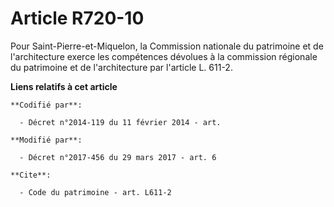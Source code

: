 # Article R720-10

Pour Saint-Pierre-et-Miquelon, la Commission nationale du patrimoine et de l'architecture exerce les compétences dévolues à
la commission régionale du patrimoine et de l'architecture par l'article L. 611-2.

**Liens relatifs à cet article**

	**Codifié par**:

	  - Décret n°2014-119 du 11 février 2014 - art.

	**Modifié par**:

	  - Décret n°2017-456 du 29 mars 2017 - art. 6

	**Cite**:

	  - Code du patrimoine - art. L611-2
